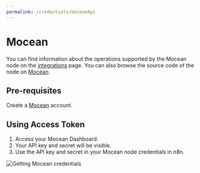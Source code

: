 ```yaml
---
permalink: /credentials/moceanApi
---
```


# Mocean
You can find information about the operations supported by the Mocean node on the [integrations](https://n8n.io/integrations/n8n-nodes-base.mocean) page. You can also browse the source code of the node on [Mocean](https://github.com/n8n-io/n8n/tree/master/packages/nodes-base/nodes/Mocean).

## Pre-requisites

Create a [Mocean](https://moceanapi.com/) account.

## Using Access Token

1. Access your Mocean Dashboard.
2. Your API key and secret will be visible.
3. Use the API key and secret in your Mocean node credentials in n8n.

![Getting Mocean credentials](https://i.imgur.com/Qss05of.gif)





